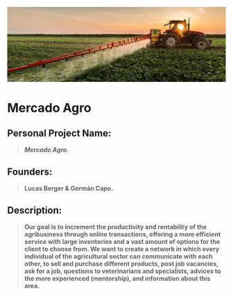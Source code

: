  ![Agribusiness Banner](https://github.com/LuMaBe/Mercado-Agro/blob/master/Documentation/agribusiness.png)
# Mercado Agro
## Personal Project Name:  
> **_Mercado Agro._**  
  
## Founders:  
> **Lucas Berger &amp; Germán Capo.**  
  
## Description:  
> **Our goal is to increment the productivity and rentability of the agribusiness through online transactions, offering a more efficient service with large inventories and a vast amount of options for the client to choose from. We want to create a network in which every individual of the agricultural sector can communicate with each other, to sell and purchase different products, post job vacancies, ask for a job, questions to veterinarians and specialists, advices to the more experienced (mentorship), and information about this area.**

